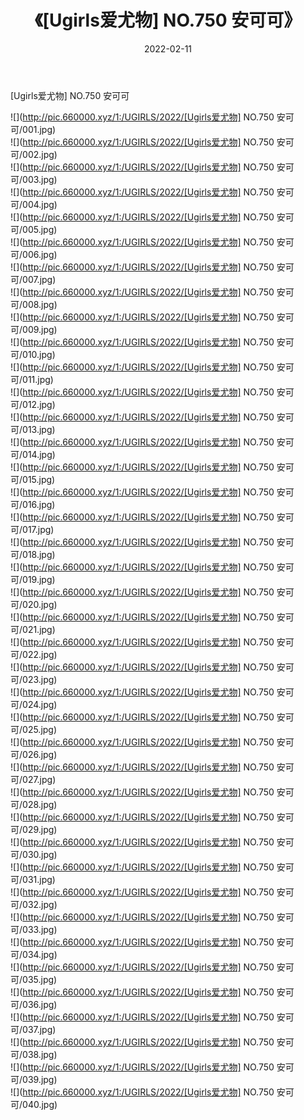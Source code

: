 ﻿---
layout: post
title:  《[Ugirls爱尤物] NO.750 安可可》
date:   2022-02-11
img: http://pic.660000.xyz/1:/UGIRLS/2022/[Ugirls爱尤物] NO.750 安可可/000.jpg
categories: [美女, 清纯, 唯美]
---

[Ugirls爱尤物] NO.750 安可可

 ![](http://pic.660000.xyz/1:/UGIRLS/2022/[Ugirls爱尤物] NO.750 安可可/001.jpg) <br>![](http://pic.660000.xyz/1:/UGIRLS/2022/[Ugirls爱尤物] NO.750 安可可/002.jpg) <br>![](http://pic.660000.xyz/1:/UGIRLS/2022/[Ugirls爱尤物] NO.750 安可可/003.jpg) <br>![](http://pic.660000.xyz/1:/UGIRLS/2022/[Ugirls爱尤物] NO.750 安可可/004.jpg) <br>![](http://pic.660000.xyz/1:/UGIRLS/2022/[Ugirls爱尤物] NO.750 安可可/005.jpg) <br>![](http://pic.660000.xyz/1:/UGIRLS/2022/[Ugirls爱尤物] NO.750 安可可/006.jpg) <br>![](http://pic.660000.xyz/1:/UGIRLS/2022/[Ugirls爱尤物] NO.750 安可可/007.jpg) <br>![](http://pic.660000.xyz/1:/UGIRLS/2022/[Ugirls爱尤物] NO.750 安可可/008.jpg) <br>![](http://pic.660000.xyz/1:/UGIRLS/2022/[Ugirls爱尤物] NO.750 安可可/009.jpg) <br>![](http://pic.660000.xyz/1:/UGIRLS/2022/[Ugirls爱尤物] NO.750 安可可/010.jpg) <br>![](http://pic.660000.xyz/1:/UGIRLS/2022/[Ugirls爱尤物] NO.750 安可可/011.jpg) <br>![](http://pic.660000.xyz/1:/UGIRLS/2022/[Ugirls爱尤物] NO.750 安可可/012.jpg) <br>![](http://pic.660000.xyz/1:/UGIRLS/2022/[Ugirls爱尤物] NO.750 安可可/013.jpg) <br>![](http://pic.660000.xyz/1:/UGIRLS/2022/[Ugirls爱尤物] NO.750 安可可/014.jpg) <br>![](http://pic.660000.xyz/1:/UGIRLS/2022/[Ugirls爱尤物] NO.750 安可可/015.jpg) <br>![](http://pic.660000.xyz/1:/UGIRLS/2022/[Ugirls爱尤物] NO.750 安可可/016.jpg) <br>![](http://pic.660000.xyz/1:/UGIRLS/2022/[Ugirls爱尤物] NO.750 安可可/017.jpg) <br>![](http://pic.660000.xyz/1:/UGIRLS/2022/[Ugirls爱尤物] NO.750 安可可/018.jpg) <br>![](http://pic.660000.xyz/1:/UGIRLS/2022/[Ugirls爱尤物] NO.750 安可可/019.jpg) <br>![](http://pic.660000.xyz/1:/UGIRLS/2022/[Ugirls爱尤物] NO.750 安可可/020.jpg) <br>![](http://pic.660000.xyz/1:/UGIRLS/2022/[Ugirls爱尤物] NO.750 安可可/021.jpg) <br>![](http://pic.660000.xyz/1:/UGIRLS/2022/[Ugirls爱尤物] NO.750 安可可/022.jpg) <br>![](http://pic.660000.xyz/1:/UGIRLS/2022/[Ugirls爱尤物] NO.750 安可可/023.jpg) <br>![](http://pic.660000.xyz/1:/UGIRLS/2022/[Ugirls爱尤物] NO.750 安可可/024.jpg) <br>![](http://pic.660000.xyz/1:/UGIRLS/2022/[Ugirls爱尤物] NO.750 安可可/025.jpg) <br>![](http://pic.660000.xyz/1:/UGIRLS/2022/[Ugirls爱尤物] NO.750 安可可/026.jpg) <br>![](http://pic.660000.xyz/1:/UGIRLS/2022/[Ugirls爱尤物] NO.750 安可可/027.jpg) <br>![](http://pic.660000.xyz/1:/UGIRLS/2022/[Ugirls爱尤物] NO.750 安可可/028.jpg) <br>![](http://pic.660000.xyz/1:/UGIRLS/2022/[Ugirls爱尤物] NO.750 安可可/029.jpg) <br>![](http://pic.660000.xyz/1:/UGIRLS/2022/[Ugirls爱尤物] NO.750 安可可/030.jpg) <br>![](http://pic.660000.xyz/1:/UGIRLS/2022/[Ugirls爱尤物] NO.750 安可可/031.jpg) <br>![](http://pic.660000.xyz/1:/UGIRLS/2022/[Ugirls爱尤物] NO.750 安可可/032.jpg) <br>![](http://pic.660000.xyz/1:/UGIRLS/2022/[Ugirls爱尤物] NO.750 安可可/033.jpg) <br>![](http://pic.660000.xyz/1:/UGIRLS/2022/[Ugirls爱尤物] NO.750 安可可/034.jpg) <br>![](http://pic.660000.xyz/1:/UGIRLS/2022/[Ugirls爱尤物] NO.750 安可可/035.jpg) <br>![](http://pic.660000.xyz/1:/UGIRLS/2022/[Ugirls爱尤物] NO.750 安可可/036.jpg) <br>![](http://pic.660000.xyz/1:/UGIRLS/2022/[Ugirls爱尤物] NO.750 安可可/037.jpg) <br>![](http://pic.660000.xyz/1:/UGIRLS/2022/[Ugirls爱尤物] NO.750 安可可/038.jpg) <br>![](http://pic.660000.xyz/1:/UGIRLS/2022/[Ugirls爱尤物] NO.750 安可可/039.jpg) <br>![](http://pic.660000.xyz/1:/UGIRLS/2022/[Ugirls爱尤物] NO.750 安可可/040.jpg) <br>